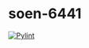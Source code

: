 # soen-6441

[![Pylint](https://github.com/urvil38/soen-6441/actions/workflows/pylint.yaml/badge.svg)](https://github.com/urvil38/soen-6441/actions/workflows/pylint.yaml)
